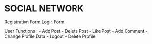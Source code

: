 # SOCIAL NETWORK

Registration Form
Login Form

User Functions : - Add Post - Delete Post - Like Post - Add Comment - Change Profile Data - Logout - Delete Profile
